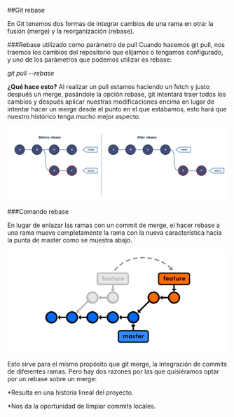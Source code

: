 ##Git rebase

En Git tenemos dos formas de integrar cambios de una rama en otra: la fusión (merge) y la reorganización (rebase). 

###Rebase utilizado como parámetro de pull
Cuando hacemos git pull, nos traemos los cambios del repositorio que elijamos o tengamos configurado, y uno de los parámetros que podemos utilizar es rebase:

*git pull --rebase*

**¿Qué hace esto?**
Al realizar un pull estamos haciendo un fetch y justo después un merge, pasándole la opción rebase, git intentará traer todos los cambios y después aplicar nuestras modificaciones encima en lugar de intentar hacer un merge desde el punto en el que estábamos, esto hará que nuestro histórico tenga mucho mejor aspecto.

![alt text](https://github.com/Oswaldofm17/Git-Rebase/blob/master/rebase.png "Rebase")

###Comando rebase

En lugar de enlazar las ramas con un commit de merge, el hacer rebase a una rama mueve completamente la rama con la nueva característica hacia la punta de master como se muestra abajo.

![alt text](https://github.com/Oswaldofm17/Git-Rebase/blob/master/rebase%20(1).png "Logo Title Text 1")

Esto sirve para el mismo propósito que git merge, la integración de commits de diferentes ramas. Pero hay dos razones por las que quisiéramos optar por un rebase sobre un merge:

*Resulta en una historia lineal del proyecto.

*Nos da la oportunidad de limpiar commits locales.


